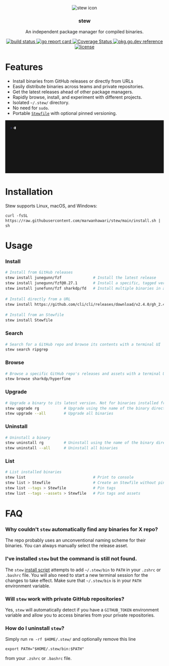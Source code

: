 <p align="center">
  <img width=30% height=auto src="https://github.com/marwanhawari/stew/raw/main/assets/stew.png" alt="stew icon"/>
</p>

<h3 align="center">stew</h3>
<p align="center">
  An independent package manager for compiled binaries.
</p>
<p align="center">

  <a href="https://github.com/marwanhawari/stew/actions/">
    <img src="https://github.com/marwanhawari/stew/actions/workflows/test.yml/badge.svg" alt="build status"/>
  </a>
  
  <a href="https://goreportcard.com/report/github.com/marwanhawari/stew">
    <img src="https://goreportcard.com/badge/github.com/marwanhawari/stew" alt="go report card"/>
  </a>

  <a href='https://coveralls.io/github/marwanhawari/stew?branch=main'>
    <img src='https://coveralls.io/repos/github/marwanhawari/stew/badge.svg?branch=main' alt='Coverage Status'/>
  </a>

  <a href="https://pkg.go.dev/github.com/marwanhawari/stew">
    <img src="https://pkg.go.dev/badge/github.com/marwanhawari/stew.svg" alt="pkg.go.dev reference"/>
  </a>
    
  <a href="https://github.com/marwanhawari/stew/blob/main/LICENSE">
    <img src="https://img.shields.io/github/license/marwanhawari/stew?color=blue" alt="license"/>
  </a>
  
</p>


# Features
* Install binaries from GitHub releases or directly from URLs
* Easily distribute binaries across teams and private repositories.
* Get the latest releases ahead of other package managers.
* Rapidly browse, install, and experiment with different projects.
* Isolated `~/.stew/` directory.
* No need for `sudo`.
* Portable [`Stewfile`](https://github.com/marwanhawari/stew/blob/main/examples/Stewfile) with optional pinned versioning.

![demo](https://github.com/marwanhawari/stew/raw/main/assets/demo.gif)

# Installation
Stew supports Linux, macOS, and Windows:
```
curl -fsSL https://raw.githubusercontent.com/marwanhawari/stew/main/install.sh | sh
```

# Usage
### Install
```sh
# Install from GitHub releases
stew install junegunn/fzf              # Install the latest release
stew install junegunn/fzf@0.27.1       # Install a specific, tagged version
stew install junefunn/fzf sharkdp/fd   # Install multiple binaries in a single command

# Install directly from a URL
stew install https://github.com/cli/cli/releases/download/v2.4.0/gh_2.4.0_macOS_amd64.tar.gz

# Install from an Stewfile
stew install Stewfile
```

### Search
```sh
# Search for a GitHub repo and browse its contents with a terminal UI
stew search ripgrep
```

### Browse
```sh
# Browse a specific GitHub repo's releases and assets with a terminal UI
stew browse sharkdp/hyperfine
```

### Upgrade
```sh
# Upgrade a binary to its latest version. Not for binaries installed from a URL.
stew upgrade rg           # Upgrade using the name of the binary directly
stew upgrade --all        # Upgrade all binaries
```

### Uninstall
```sh
# Uninstall a binary
stew uninstall rg         # Uninstall using the name of the binary directly
stew uninstall --all      # Uninstall all binaries
```

### List
```sh
# List installed binaries
stew list                              # Print to console
stew list > Stewfile                   # Create an Stewfile without pinned tags
stew list --tags > Stewfile            # Pin tags
stew list --tags --assets > Stewfile   # Pin tags and assets
```

# FAQ
### Why couldn't `stew` automatically find any binaries for X repo?
The repo probably uses an unconventional naming scheme for their binaries. You can always manually select the release asset.

### I've installed `stew` but the command is still not found.
The `stew` [install script](https://github.com/marwanhawari/stew/blob/main/install.sh) attempts to add `~/.stew/bin` to `PATH` in your `.zshrc` or `.bashrc` file. You will also need to start a new terminal session for the changes to take effect. Make sure that `~/.stew/bin` is in your `PATH` environment variable.

### Will `stew` work with private GitHub repositories?
Yes, `stew` will automatically detect if you have a `GITHUB_TOKEN` environment variable and allow you to access binaries from your private repositories.

### How do I uninstall `stew`?
Simply run `rm -rf $HOME/.stew/` and optionally remove this line
```
export PATH="$HOME/.stew/bin:$PATH"
```
from your `.zshrc` or `.bashrc` file.
